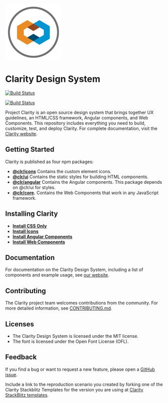 ![Clarity](logo.png)

# Clarity Design System

[![Build Status](https://travis-ci.com/vmware/clarity.svg?branch=master)](https://travis-ci.com/vmware/clarity)

[![Build Status](https://saucelabs.com/browser-matrix/claritydesignsystem.svg)](https://saucelabs.com/beta/builds/b16110e384ce459ab68f10da6e38a285)

Project Clarity is an open source design system that brings together UX
guidelines, an HTML/CSS framework, Angular components, and Web Components. This
repository includes everything you need to build, customize, test, and deploy
Clarity. For complete documentation, visit the [Clarity website](https://clarity.design).

## Getting Started

Clarity is published as four npm packages:

- **[@clr/icons](https://www.npmjs.com/package/@clr/icons)** Contains the custom
  element icons.
- **[@clr/ui](https://www.npmjs.com/package/@clr/ui)** Contains the static
  styles for building HTML components.
- **[@clr/angular](https://www.npmjs.com/package/@clr/angular)** Contains the
  Angular components. This package depends on @clr/ui for styles.
- **[@clr/core](https://www.npmjs.com/package/@clr/core).** Contains the Web
  Components that work in any JavaScript framework.

## Installing Clarity

- **[Install CSS Only](/docs/INSTALLATION.md#installing-clarity-ui)**
- **[Install Icons](/docs/INSTALLATION.md#installing-clarity-icons)**
- **[Install Angular Components](/docs/INSTALLATION.md#installing-clarity-angular)**
- **[Install Web Components](/docs/INSTALLATION.md#installing-clarity-web-components)**

## Documentation

For documentation on the Clarity Design System, including a list of components
and example usage, see [our website](https://clarity.design).

## Contributing

The Clarity project team welcomes contributions from the community. For more
detailed information, see [CONTRIBUTING.md](CONTRIBUTING.md).

## Licenses

- The Clarity Design System is licensed under the MIT license.
- The font is licensed under the Open Font License (OFL).

## Feedback

If you find a bug or want to request a new feature, please open a [GitHub issue](https://github.com/vmware/clarity/issues).

Include a link to the reproduction scenario you created by forking one of the
Clarity Stackblitz Templates for the version you are using at
[Clarity StackBlitz templates](https://stackblitz.com/@clr-team/).
